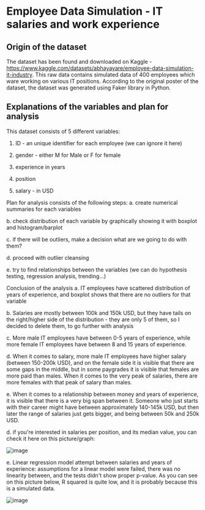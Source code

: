 # Employee Data Simulation - IT salaries and work experience

## Origin of the dataset

The dataset has been found and downloaded on Kaggle - https://www.kaggle.com/datasets/abhayayare/employee-data-simulation-it-industry.
This raw data contains simulated data of 400 employees which ware working on various IT positions.
According to the original poster of the dataset, the dataset was generated using Faker library in Python.

## Explanations of the variables and plan for analysis

This dataset consists of 5 different variables:
1) ID - an unique identifier for each employee (we can ignore it here)

2) gender - either M for Male or F for female

3) experience in years
  
4) position
  
5) salary - in USD

Plan for analysis consists of the following steps:
a. create numerical summaries for each variables

b. check distribution of each variable by graphically showing it with boxplot and histogram/barplot

c. if there will be outliers, make a decision what are we going to do with them?

d. proceed with outlier cleansing

e. try to find relationships between the variables (we can do hypothesis testing, regression analysis, trending...)


Conclusion of the analysis
a. IT employees have scattered distribution of years of experience, and boxplot shows that there are no outliers for that variable

b. Salaries are mostly between 100k and 150k USD, but they have tails on the right/higher side of the distribution - they are only 5 of them, so I decided to delete them, to go further with analysis

c. More male IT employees have between 0-5 years of experience, while more female IT employees have between 8 and 15 years of experience. 

d. When it comes to salary, more male IT employees  have higher salary (between 150-200k USD), and on the female side it is visible that there are some gaps in the middle, but in some paygrades it is visible that females are more paid than males. When it comes to the very peak of salaries, there are more females with that peak of salary than males.

e. When it comes to a relationship between money and years of experience, it is visible that there is a very big span between it. Someone who just starts with their career might have between approximately 140-145k USD, but then later the range of salaries just gets bigger, and being between 50k and 250k USD.

d. if you're interested in salaries per position, and its median value, you can check it here on this picture/graph:


![image](https://github.com/user-attachments/assets/4deafc0f-d493-4ebb-b416-113693012064)

e. Linear regression model attempt between salaries and years of experience: assumptions for a linear model were failed, there was no linearity between, and the tests didn't show proper p-value. As you can see on this picture below, R squared is quite low, and it is probably because this is a simulated data.

![image](https://github.com/user-attachments/assets/523980cf-307e-459d-8b8f-36af9a62d07f)

